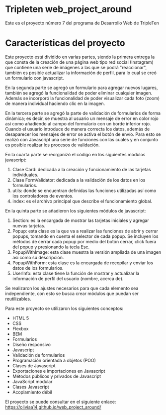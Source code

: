 # Tripleten web_project_around

Este es el proyecto número 7 del programa de Desarrollo Web de TripleTen

# Características del proyecto

Este proyecto está dividido en varias partes, siendo la primera entrega la que consta de la creación de una página web tipo red social (Instagram) que contiene una serie de imágenes a las que se podrá "reaccionar", también es posible actualizar la información de perfil, para lo cual se creó un formulario con javascript.

En la segunda parte se agregó un formulario para agregar nuevos lugares, también se agregó la funcionalidad de poder eliminar cualquier imagen. Además se incorporó la funcionalidad de poder visualizar cada foto (zoom) de manera individual haciendo clic en la imagen.

En la tercera parte se agregó la parte de validación de formularios de forma dinámica; es decir, se muestra al usuario un mensaje de error en color rojo así como añadiendo al campo del formulario con un borde inferior rojo. Cuando el usuario introduce de manera correcta los datos, además de desaparecer los mensajes de error se activa el botón de envío. Para esto se realizó con Javascript una serie de funciones con las cuales y en conjunto es posible realizar los procesos de validación.

En la cuarta parte se reorganizó el código en los siguientes módulos javascript:

1. Clase Card: dedicada a la creación y funcionamiento de las tarjetas individuales.
2. Clase FormValidator: dedicada a la validación de los datos en los formularios.
3. utils: donde se encuentran definidas las funciones utilizadas así como los controladores de eventos.
4. index: es el archivo principal que describe el funcionamiento global.

En la quinta parte se añadieron los siguientes módulos de javascript:

1. Section: es la encargada de mostrar las tarjetas iniciales y agregar nuevas tarjetas.
2. Popup: esta clase es la que va a realizar las funciones de abrir y cerrar popups, tomando en cuenta el selector de cada popup. Se incluyen los métodos de cerrar cada popup por medio del botón cerrar, click fuera del popup y presionando la tecla Esc.
3. PopupWithImage: esta clase muestra la versión ampliada de una imagen así como su descripción.
4. PopupWithForm: esta clase es la encargada de recopilar y enviar los datos de los formularios.
5. UserInfo: esta clase tiene la función de mostrar y actualizar la información de perfil del usuario (nombre, acerca de).

Se realizaron los ajustes necesarios para que cada elemento sea independiente, con esto se busca crear módulos que puedan ser reutilizables.

Para este proyecto se utilizaron los siguientes conceptos:

- HTML 5
- CSS
- Flexbox
- BEM
- Formularios
- Diseño responsivo
- Javascript
- Validación de formularios
- Programación orientada a objetos (POO)
- Clases de Javascript
- Exportaciones e importaciones en Javascript
- Métodos públicos y privados de Javascript
- JavaScript modular
- Clases Javascript
- Acoplamiento débil

El proyecto se puede consultar en el siguiente enlace:
https://oliviaa14.github.io/web_project_around/
